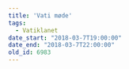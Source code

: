 ```yaml
---
title: 'Vati møde'
tags:
  - Vatiklanet
date_start: "2018-03-7T19:00:00"
date_end: "2018-03-7T22:00:00"
old_id: 6983
---
```

